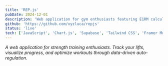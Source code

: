 ```yaml
---
title: 'REP.js'
pubDate: 2024-12-01
description: 'Web application for gym enthusiasts featuring E1RM calculator, progress tracking, and data visualization for optimized strength training.'
github: 'https://github.com/xyzluca/repjs'
status: 'live'
tech: ['JavaScript', 'Chart.js', 'Supabase', 'Tailwind CSS', 'Framer Motion', 'Vercel']
---
```


_A web application for strength training enthusiasts. Track your lifts, visualize progress, and optimize workouts through data-driven auto-regulation._
